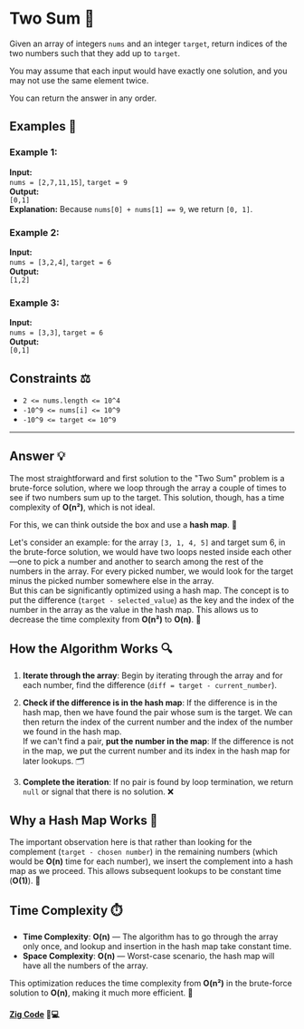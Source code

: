 # Two Sum 🧮

Given an array of integers `nums` and an integer `target`, return indices of the two numbers such that they add up to `target`.

You may assume that each input would have exactly one solution, and you may not use the same element twice.

You can return the answer in any order.

## Examples 📝

### Example 1:
**Input:**  
`nums = [2,7,11,15]`, `target = 9`  
**Output:**  
`[0,1]`  
**Explanation:** Because `nums[0] + nums[1] == 9`, we return `[0, 1]`.

### Example 2:
**Input:**  
`nums = [3,2,4]`, `target = 6`  
**Output:**  
`[1,2]`

### Example 3:
**Input:**  
`nums = [3,3]`, `target = 6`  
**Output:**  
`[0,1]`

## Constraints ⚖️

- `2 <= nums.length <= 10^4`
- `-10^9 <= nums[i] <= 10^9`
- `-10^9 <= target <= 10^9`

---

## Answer 💡
The most straightforward and first solution to the "Two Sum" problem is a brute-force solution, where we loop through the array a couple of times to see if two numbers sum up to the target. This solution, though, has a time complexity of **O(n²)**, which is not ideal.

For this, we can think outside the box and use a **hash map**. 🔑

Let's consider an example: for the array `[3, 1, 4, 5]` and target sum 6, in the brute-force solution, we would have two loops nested inside each other—one to pick a number and another to search among the rest of the numbers in the array. For every picked number, we would look for the target minus the picked number somewhere else in the array.  
But this can be significantly optimized using a hash map. The concept is to put the difference (`target - selected_value`) as the key and the index of the number in the array as the value in the hash map. This allows us to decrease the time complexity from **O(n²)** to **O(n)**. 🚀

## How the Algorithm Works 🔍

1. **Iterate through the array**: Begin by iterating through the array and for each number, find the difference (`diff = target - current_number`).

2. **Check if the difference is in the hash map**: If the difference is in the hash map, then we have found the pair whose sum is the target. We can then return the index of the current number and the index of the number we found in the hash map.  
   If we can't find a pair, **put the number in the map**: If the difference is not in the map, we put the current number and its index in the hash map for later lookups. 🗂️

3. **Complete the iteration**: If no pair is found by loop termination, we return `null` or signal that there is no solution. ❌

## Why a Hash Map Works 🧠

The important observation here is that rather than looking for the complement (`target - chosen number`) in the remaining numbers (which would be **O(n)** time for each number), we insert the complement into a hash map as we proceed. This allows subsequent lookups to be constant time (**O(1)**). 🔄

## Time Complexity ⏱️

- **Time Complexity**: **O(n)** — The algorithm has to go through the array only once, and lookup and insertion in the hash map take constant time.  
- **Space Complexity**: **O(n)** — Worst-case scenario, the hash map will have all the numbers of the array.

This optimization reduces the time complexity from **O(n²)** in the brute-force solution to **O(n)**, making it much more efficient. 💨
#### [Zig Code](./src/main.zig) 📄💻